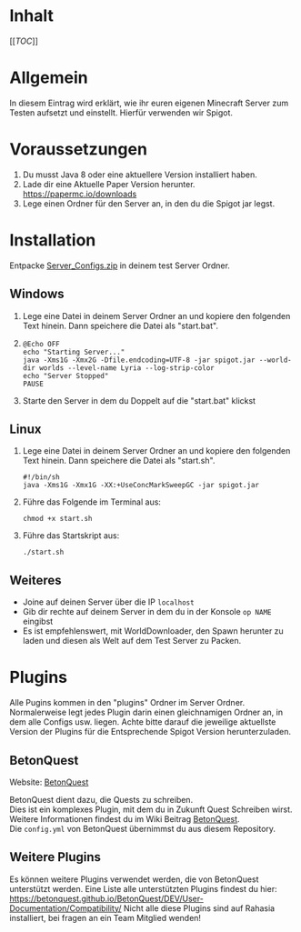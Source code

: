 # Inhalt

[[_TOC_]]

# Allgemein

In diesem Eintrag wird erklärt, wie ihr euren eigenen Minecraft Server zum Testen aufsetzt und einstellt. Hierfür verwenden wir Spigot.

# Voraussetzungen
1. Du musst Java 8 oder eine aktuellere Version installiert haben.
2. Lade dir eine Aktuelle Paper Version herunter. https://papermc.io/downloads
3. Lege einen Ordner für den Server an, in den du die Spigot jar legst.

# Installation
Entpacke [Server_Configs.zip](uploads/4ab281b9791ec307d25cafdf18757e64/Server_Configs.zip) in deinem test Server Ordner.
## Windows
1. Lege eine Datei in deinem Server Ordner an und kopiere den folgenden Text hinein. Dann speichere die Datei als "start.bat".
2. ```
   @Echo OFF
   echo "Starting Server..."
   java -Xms1G -Xmx2G -Dfile.endcoding=UTF-8 -jar spigot.jar --world-dir worlds --level-name Lyria --log-strip-color
   echo "Server Stopped"
   PAUSE
   ```
3. Starte den Server in dem du Doppelt auf die "start.bat" klickst
## Linux
1. Lege eine Datei in deinem Server Ordner an und kopiere den folgenden Text hinein. Dann speichere die Datei als "start.sh".
   ```
   #!/bin/sh
   java -Xms1G -Xmx1G -XX:+UseConcMarkSweepGC -jar spigot.jar
   ```
3. Führe das Folgende im Terminal aus:
   ```
   chmod +x start.sh
   ```
4. Führe das Startskript  aus:
   ```
   ./start.sh
   ```
## Weiteres
- Joine auf deinen Server über die IP `localhost`
- Gib dir rechte auf deinem Server in dem du in der Konsole `op NAME` eingibst
- Es ist empfehlenswert, mit WorldDownloader, den Spawn herunter zu laden und diesen als Welt auf dem Test Server zu Packen.

# Plugins
Alle Pugins kommen in den "plugins" Ordner im Server Ordner. Normalerweise legt jedes Plugin darin einen gleichnamigen Ordner an, in dem alle Configs usw. liegen. Achte bitte darauf die jeweilige aktuellste Version der Plugins für die Entsprechende Spigot Version herunterzuladen.

## BetonQuest
Website: [BetonQuest](https://github.com/BetonQuest/BetonQuest)

BetonQuest dient dazu, die Quests zu schreiben.  
Dies ist ein komplexes Plugin, mit dem du in Zukunft Quest Schreiben wirst. Weitere Informationen findest du im Wiki Beitrag [BetonQuest](/Einführung/BetonQuest).  
Die `config.yml` von BetonQuest übernimmst du aus diesem Repository.

## Weitere Plugins
Es können weitere Plugins verwendet werden, die von BetonQuest unterstützt werden. Eine Liste alle unterstützten Plugins findest du hier: https://betonquest.github.io/BetonQuest/DEV/User-Documentation/Compatibility/
Nicht alle diese Plugins sind auf Rahasia installiert, bei fragen an ein Team Mitglied wenden!